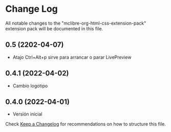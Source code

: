 # Change Log
All notable changes to the "mclibre-org-html-css-extension-pack" extension pack will be documented in this file.

## 0.5 (2202-04-07)
- Atajo Ctrl+Alt+p sirve para arrancar o parar LivePreview

## 0.4.1 (2022-04-02)
- Cambio logotipo

## 0.4.0 (2022-04-01)
- Versión inicial

Check [Keep a Changelog](http://keepachangelog.com/) for recommendations on how to structure this file.
